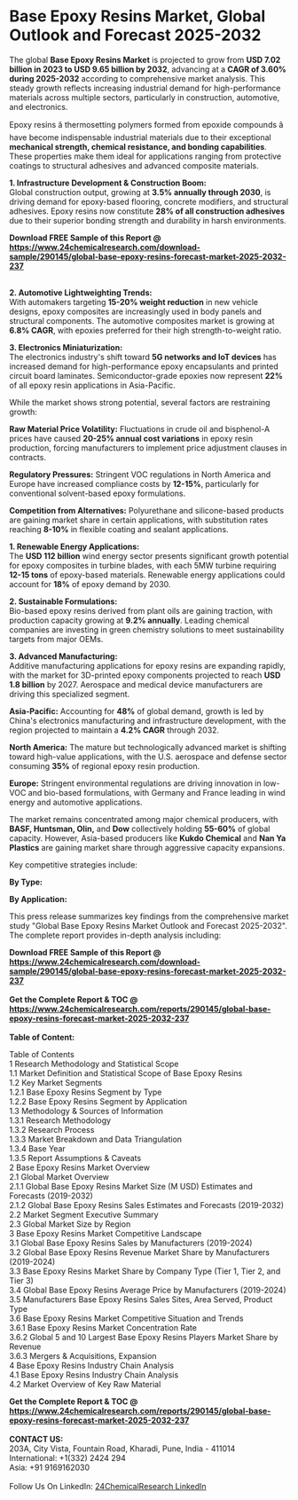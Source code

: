 <h1>Base Epoxy Resins Market, Global Outlook and Forecast 2025-2032</h1><p>The global <strong>Base Epoxy Resins Market</strong> is projected to grow from <strong>USD 7.02 billion in 2023 to USD 9.65 billion by 2032</strong>, advancing at a <strong>CAGR of 3.60% during 2025-2032</strong> according to comprehensive market analysis. This steady growth reflects increasing industrial demand for high-performance materials across multiple sectors, particularly in construction, automotive, and electronics.</p><p>Epoxy resins â thermosetting polymers formed from epoxide compounds â have become indispensable industrial materials due to their exceptional <strong>mechanical strength, chemical resistance, and bonding capabilities</strong>. These properties make them ideal for applications ranging from protective coatings to structural adhesives and advanced composite materials.</p><p><strong>1. Infrastructure Development &amp; Construction Boom:</strong><br>
Global construction output, growing at <strong>3.5% annually through 2030</strong>, is driving demand for epoxy-based flooring, concrete modifiers, and structural adhesives. Epoxy resins now constitute <strong>28% of all construction adhesives</strong> due to their superior bonding strength and durability in harsh environments.</p><div><b>Download FREE Sample of this Report @ 
            <a href="https://www.24chemicalresearch.com/download-sample/290145/global-base-epoxy-resins-forecast-market-2025-2032-237">
            https://www.24chemicalresearch.com/download-sample/290145/global-base-epoxy-resins-forecast-market-2025-2032-237</a></b></div><br><p><strong>2. Automotive Lightweighting Trends:</strong><br>
With automakers targeting <strong>15-20% weight reduction</strong> in new vehicle designs, epoxy composites are increasingly used in body panels and structural components. The automotive composites market is growing at <strong>6.8% CAGR</strong>, with epoxies preferred for their high strength-to-weight ratio.</p><p><strong>3. Electronics Miniaturization:</strong><br>
The electronics industry's shift toward <strong>5G networks and IoT devices</strong> has increased demand for high-performance epoxy encapsulants and printed circuit board laminates. Semiconductor-grade epoxies now represent <strong>22%</strong> of all epoxy resin applications in Asia-Pacific.</p><p>While the market shows strong potential, several factors are restraining growth:</p><p><strong>Raw Material Price Volatility:</strong> Fluctuations in crude oil and bisphenol-A prices have caused <strong>20-25% annual cost variations</strong> in epoxy resin production, forcing manufacturers to implement price adjustment clauses in contracts.</p><p><strong>Regulatory Pressures:</strong> Stringent VOC regulations in North America and Europe have increased compliance costs by <strong>12-15%</strong>, particularly for conventional solvent-based epoxy formulations.</p><p><strong>Competition from Alternatives:</strong> Polyurethane and silicone-based products are gaining market share in certain applications, with substitution rates reaching <strong>8-10%</strong> in flexible coating and sealant applications.</p><p><strong>1. Renewable Energy Applications:</strong><br>
The <strong>USD 112 billion</strong> wind energy sector presents significant growth potential for epoxy composites in turbine blades, with each 5MW turbine requiring <strong>12-15 tons</strong> of epoxy-based materials. Renewable energy applications could account for <strong>18%</strong> of epoxy demand by 2030.</p><p><strong>2. Sustainable Formulations:</strong><br>
Bio-based epoxy resins derived from plant oils are gaining traction, with production capacity growing at <strong>9.2% annually</strong>. Leading chemical companies are investing in green chemistry solutions to meet sustainability targets from major OEMs.</p><p><strong>3. Advanced Manufacturing:</strong><br>
Additive manufacturing applications for epoxy resins are expanding rapidly, with the market for 3D-printed epoxy components projected to reach <strong>USD 1.8 billion</strong> by 2027. Aerospace and medical device manufacturers are driving this specialized segment.</p><p><strong>Asia-Pacific:</strong> Accounting for <strong>48%</strong> of global demand, growth is led by China's electronics manufacturing and infrastructure development, with the region projected to maintain a <strong>4.2% CAGR</strong> through 2032.</p><p><strong>North America:</strong> The mature but technologically advanced market is shifting toward high-value applications, with the U.S. aerospace and defense sector consuming <strong>35%</strong> of regional epoxy resin production.</p><p><strong>Europe:</strong> Stringent environmental regulations are driving innovation in low-VOC and bio-based formulations, with Germany and France leading in wind energy and automotive applications.</p><p>The market remains concentrated among major chemical producers, with <strong>BASF, Huntsman, Olin,</strong> and <strong>Dow</strong> collectively holding <strong>55-60%</strong> of global capacity. However, Asia-based producers like <strong>Kukdo Chemical</strong> and <strong>Nan Ya Plastics</strong> are gaining market share through aggressive capacity expansions.</p><p>Key competitive strategies include:</p><p><strong>By Type:</strong></p><p><strong>By Application:</strong></p><p>This press release summarizes key findings from the comprehensive market study "Global Base Epoxy Resins Market Outlook and Forecast 2025-2032". The complete report provides in-depth analysis including:</p><div><b>Download FREE Sample of this Report @ 
            <a href="https://www.24chemicalresearch.com/download-sample/290145/global-base-epoxy-resins-forecast-market-2025-2032-237">
            https://www.24chemicalresearch.com/download-sample/290145/global-base-epoxy-resins-forecast-market-2025-2032-237</a></b></div><br><div><b>Get the Complete Report & TOC @ 
            <a href="https://www.24chemicalresearch.com/reports/290145/global-base-epoxy-resins-forecast-market-2025-2032-237">
            https://www.24chemicalresearch.com/reports/290145/global-base-epoxy-resins-forecast-market-2025-2032-237</a></b></div><br>
            <b>Table of Content:</b><p>Table of Contents<br />
1 Research Methodology and Statistical Scope<br />
1.1 Market Definition and Statistical Scope of Base Epoxy Resins<br />
1.2 Key Market Segments<br />
1.2.1 Base Epoxy Resins Segment by Type<br />
1.2.2 Base Epoxy Resins Segment by Application<br />
1.3 Methodology & Sources of Information<br />
1.3.1 Research Methodology<br />
1.3.2 Research Process<br />
1.3.3 Market Breakdown and Data Triangulation<br />
1.3.4 Base Year<br />
1.3.5 Report Assumptions & Caveats<br />
2 Base Epoxy Resins Market Overview<br />
2.1 Global Market Overview<br />
2.1.1 Global Base Epoxy Resins Market Size (M USD) Estimates and Forecasts (2019-2032)<br />
2.1.2 Global Base Epoxy Resins Sales Estimates and Forecasts (2019-2032)<br />
2.2 Market Segment Executive Summary<br />
2.3 Global Market Size by Region<br />
3 Base Epoxy Resins Market Competitive Landscape<br />
3.1 Global Base Epoxy Resins Sales by Manufacturers (2019-2024)<br />
3.2 Global Base Epoxy Resins Revenue Market Share by Manufacturers (2019-2024)<br />
3.3 Base Epoxy Resins Market Share by Company Type (Tier 1, Tier 2, and Tier 3)<br />
3.4 Global Base Epoxy Resins Average Price by Manufacturers (2019-2024)<br />
3.5 Manufacturers Base Epoxy Resins Sales Sites, Area Served, Product Type<br />
3.6 Base Epoxy Resins Market Competitive Situation and Trends<br />
3.6.1 Base Epoxy Resins Market Concentration Rate<br />
3.6.2 Global 5 and 10 Largest Base Epoxy Resins Players Market Share by Revenue<br />
3.6.3 Mergers & Acquisitions, Expansion<br />
4 Base Epoxy Resins Industry Chain Analysis<br />
4.1 Base Epoxy Resins Industry Chain Analysis<br />
4.2 Market Overview of Key Raw Material</p><div><b>Get the Complete Report & TOC @ 
            <a href="https://www.24chemicalresearch.com/reports/290145/global-base-epoxy-resins-forecast-market-2025-2032-237">
            https://www.24chemicalresearch.com/reports/290145/global-base-epoxy-resins-forecast-market-2025-2032-237</a></b></div><br><b>CONTACT US:</b><br>
            203A, City Vista, Fountain Road, Kharadi, Pune, India - 411014<br>
            International: +1(332) 2424 294<br>
            Asia: +91 9169162030 <br><br>
            Follow Us On LinkedIn: <a href="https://www.linkedin.com/company/24chemicalresearch/">24ChemicalResearch LinkedIn</a>